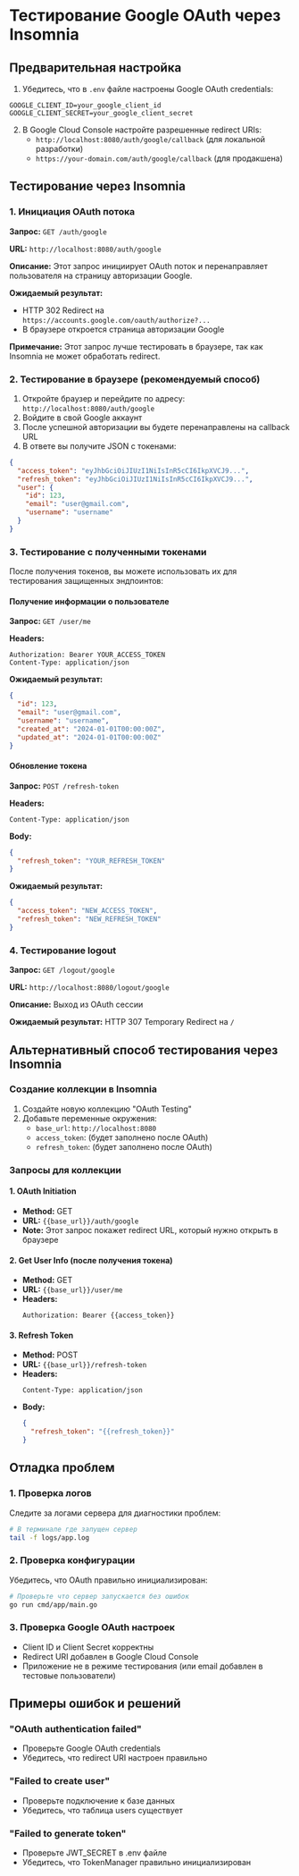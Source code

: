 # Тестирование Google OAuth через Insomnia

## Предварительная настройка

1. Убедитесь, что в `.env` файле настроены Google OAuth credentials:
```env
GOOGLE_CLIENT_ID=your_google_client_id
GOOGLE_CLIENT_SECRET=your_google_client_secret
```

2. В Google Cloud Console настройте разрешенные redirect URIs:
   - `http://localhost:8080/auth/google/callback` (для локальной разработки)
   - `https://your-domain.com/auth/google/callback` (для продакшена)

## Тестирование через Insomnia

### 1. Инициация OAuth потока

**Запрос:** `GET /auth/google`

**URL:** `http://localhost:8080/auth/google`

**Описание:** Этот запрос инициирует OAuth поток и перенаправляет пользователя на страницу авторизации Google.

**Ожидаемый результат:** 
- HTTP 302 Redirect на `https://accounts.google.com/oauth/authorize?...`
- В браузере откроется страница авторизации Google

**Примечание:** Этот запрос лучше тестировать в браузере, так как Insomnia не может обработать redirect.

### 2. Тестирование в браузере (рекомендуемый способ)

1. Откройте браузер и перейдите по адресу: `http://localhost:8080/auth/google`
2. Войдите в свой Google аккаунт
3. После успешной авторизации вы будете перенаправлены на callback URL
4. В ответе вы получите JSON с токенами:

```json
{
  "access_token": "eyJhbGciOiJIUzI1NiIsInR5cCI6IkpXVCJ9...",
  "refresh_token": "eyJhbGciOiJIUzI1NiIsInR5cCI6IkpXVCJ9...",
  "user": {
    "id": 123,
    "email": "user@gmail.com",
    "username": "username"
  }
}
```

### 3. Тестирование с полученными токенами

После получения токенов, вы можете использовать их для тестирования защищенных эндпоинтов:

#### Получение информации о пользователе

**Запрос:** `GET /user/me`

**Headers:**
```
Authorization: Bearer YOUR_ACCESS_TOKEN
Content-Type: application/json
```

**Ожидаемый результат:**
```json
{
  "id": 123,
  "email": "user@gmail.com",
  "username": "username",
  "created_at": "2024-01-01T00:00:00Z",
  "updated_at": "2024-01-01T00:00:00Z"
}
```

#### Обновление токена

**Запрос:** `POST /refresh-token`

**Headers:**
```
Content-Type: application/json
```

**Body:**
```json
{
  "refresh_token": "YOUR_REFRESH_TOKEN"
}
```

**Ожидаемый результат:**
```json
{
  "access_token": "NEW_ACCESS_TOKEN",
  "refresh_token": "NEW_REFRESH_TOKEN"
}
```

### 4. Тестирование logout

**Запрос:** `GET /logout/google`

**URL:** `http://localhost:8080/logout/google`

**Описание:** Выход из OAuth сессии

**Ожидаемый результат:** HTTP 307 Temporary Redirect на `/`

## Альтернативный способ тестирования через Insomnia

### Создание коллекции в Insomnia

1. Создайте новую коллекцию "OAuth Testing"
2. Добавьте переменные окружения:
   - `base_url`: `http://localhost:8080`
   - `access_token`: (будет заполнено после OAuth)
   - `refresh_token`: (будет заполнено после OAuth)

### Запросы для коллекции

#### 1. OAuth Initiation
- **Method:** GET
- **URL:** `{{base_url}}/auth/google`
- **Note:** Этот запрос покажет redirect URL, который нужно открыть в браузере

#### 2. Get User Info (после получения токена)
- **Method:** GET
- **URL:** `{{base_url}}/user/me`
- **Headers:**
  ```
  Authorization: Bearer {{access_token}}
  ```

#### 3. Refresh Token
- **Method:** POST
- **URL:** `{{base_url}}/refresh-token`
- **Headers:**
  ```
  Content-Type: application/json
  ```
- **Body:**
  ```json
  {
    "refresh_token": "{{refresh_token}}"
  }
  ```

## Отладка проблем

### 1. Проверка логов
Следите за логами сервера для диагностики проблем:
```bash
# В терминале где запущен сервер
tail -f logs/app.log
```

### 2. Проверка конфигурации
Убедитесь, что OAuth правильно инициализирован:
```bash
# Проверьте что сервер запускается без ошибок
go run cmd/app/main.go
```

### 3. Проверка Google OAuth настроек
- Client ID и Client Secret корректны
- Redirect URI добавлен в Google Cloud Console
- Приложение не в режиме тестирования (или email добавлен в тестовые пользователи)

## Примеры ошибок и решений

### "OAuth authentication failed"
- Проверьте Google OAuth credentials
- Убедитесь, что redirect URI настроен правильно

### "Failed to create user"
- Проверьте подключение к базе данных
- Убедитесь, что таблица users существует

### "Failed to generate token"
- Проверьте JWT_SECRET в .env файле
- Убедитесь, что TokenManager правильно инициализирован 